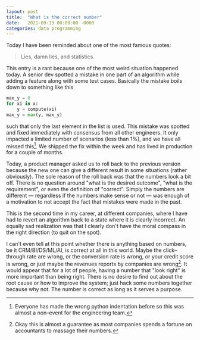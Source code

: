 ```yaml
---
layout: post
title:  "What is the correct number"
date:   2021-09-13 00:00:00 -0000
categories: data programming
---
```


Today I have been reminded about one of the most famous quotes: 

> Lies, damn lies, and statistics.

This entry is a rant because one of the most weird situation happened today.  A senior dev spotted a
mistake in one part of an algorithm while adding a feature along with some test cases.  Basically the
mistake boils down to something like this

```python
max_y = 0
for xi in x:
    y = compute(xi)
max_y = max(y, max_y)
```

such that only the last element in the list is used.  This mistake was spotted and fixed immediately
with consensus from all other engineers.  It only impacted a limited number of scenarios (less than 1%),
and we have all missed this[^1].
We shipped the fix within the week and has lived in production for a couple of months.

Today, a product manager asked us to roll back to the previous version because the new one
can give a different result in some situations (rather obviously).  The sole reason of the roll back was
that the numbers look a bit off.  There is no question around "what is the desired outcome",
"what is the requirement", or even the definition of "correct".  Simply the numbers are different &mdash;
regardless if the numbers make sense or not &mdash; was enough of a motivation to not accept the fact
that mistakes were made in the past.

This is the second time in my career, at different companies, where I have had to revert an algorithm back
to a state where it is clearly incorrect. An equally sad realization was that I clearly don't have the
moral compass in the right direction (to quit on the spot).

I can't even tell at this point whether there is anything based on numbers, be it CRM/BI/DS/ML/AI,
is correct at all in this world.  Maybe the click&ndash;through rate are wrong, or the conversion
rate is wrong, or your credit score is wrong, or just maybe the revenues reports by companies are wrong[^2].
It would appear that for a lot of people, having a number that "look right" is more important than being
right.  There is no desire to find out about the root cause or how to improve the system; just hack some
numbers together because why not.  The number is correct as long as it serves a purpose.

[^1]: Everyone has made the wrong python indentation before so this was almost a non&ndash;event for the engineering team.
[^2]: Okay this is almost a guarantee as most companies spends a fortune on accountants to massage their numbers.
